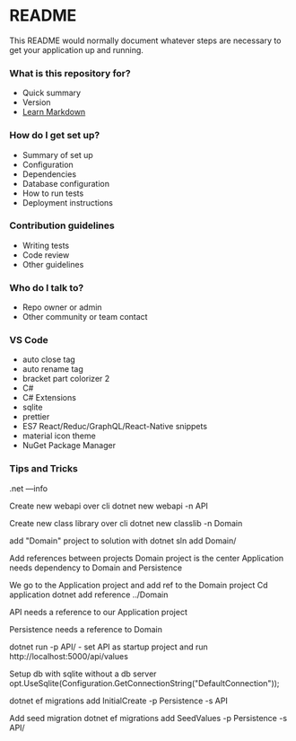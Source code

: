 # README #

This README would normally document whatever steps are necessary to get your application up and running.

### What is this repository for? ###

* Quick summary
* Version
* [Learn Markdown](https://bitbucket.org/tutorials/markdowndemo)

### How do I get set up? ###

* Summary of set up
* Configuration
* Dependencies
* Database configuration
* How to run tests
* Deployment instructions

### Contribution guidelines ###

* Writing tests
* Code review
* Other guidelines

### Who do I talk to? ###

* Repo owner or admin
* Other community or team contact

### VS Code ###
* auto close tag
* auto rename tag
* bracket part colorizer 2
* C#
* C# Extensions
* sqlite
* prettier
* ES7 React/Reduc/GraphQL/React-Native snippets
* material icon theme
* NuGet Package Manager



### Tips and Tricks ###

.net —info

Create new webapi over cli
dotnet new webapi -n API

Create new class library over cli
dotnet new classlib -n Domain

add "Domain" project to solution with 
dotnet sln add Domain/

Add references between projects
Domain project is the center
Application needs dependency to Domain and Persistence

We go to the Application project and add ref to the Domain project
Cd application
dotnet add reference ../Domain

API needs a reference to our Application project

Persistence needs a reference to Domain

dotnet run -p API/ - set API as startup project and run
http://localhost:5000/api/values

Setup db with sqlite without a db server
opt.UseSqlite(Configuration.GetConnectionString("DefaultConnection"));

dotnet ef migrations add InitialCreate -p Persistence -s API

Add seed migration
dotnet ef migrations add SeedValues -p Persistence -s API/